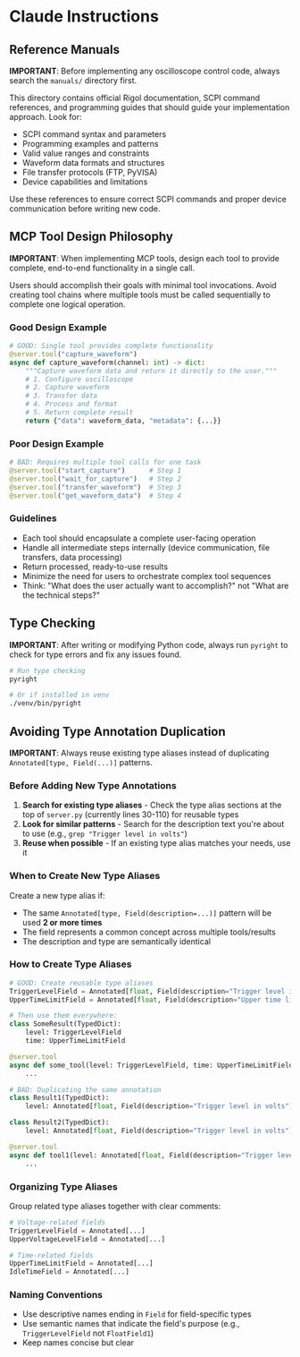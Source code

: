 # Claude Instructions

## Reference Manuals

**IMPORTANT**: Before implementing any oscilloscope control code, always search the `manuals/` directory first.

This directory contains official Rigol documentation, SCPI command references, and programming guides that should guide your implementation approach. Look for:

- SCPI command syntax and parameters
- Programming examples and patterns
- Valid value ranges and constraints
- Waveform data formats and structures
- File transfer protocols (FTP, PyVISA)
- Device capabilities and limitations

Use these references to ensure correct SCPI commands and proper device communication before writing new code.

## MCP Tool Design Philosophy

**IMPORTANT**: When implementing MCP tools, design each tool to provide complete, end-to-end functionality in a single call.

Users should accomplish their goals with minimal tool invocations. Avoid creating tool chains where multiple tools must be called sequentially to complete one logical operation.

### Good Design Example
```python
# GOOD: Single tool provides complete functionality
@server.tool("capture_waveform")
async def capture_waveform(channel: int) -> dict:
    """Capture waveform data and return it directly to the user."""
    # 1. Configure oscilloscope
    # 2. Capture waveform
    # 3. Transfer data
    # 4. Process and format
    # 5. Return complete result
    return {"data": waveform_data, "metadata": {...}}
```

### Poor Design Example
```python
# BAD: Requires multiple tool calls for one task
@server.tool("start_capture")      # Step 1
@server.tool("wait_for_capture")   # Step 2
@server.tool("transfer_waveform")  # Step 3
@server.tool("get_waveform_data")  # Step 4
```

### Guidelines
- Each tool should encapsulate a complete user-facing operation
- Handle all intermediate steps internally (device communication, file transfers, data processing)
- Return processed, ready-to-use results
- Minimize the need for users to orchestrate complex tool sequences
- Think: "What does the user actually want to accomplish?" not "What are the technical steps?"

## Type Checking

**IMPORTANT**: After writing or modifying Python code, always run `pyright` to check for type errors and fix any issues found.

```bash
# Run type checking
pyright

# Or if installed in venv
./venv/bin/pyright
```

## Avoiding Type Annotation Duplication

**IMPORTANT**: Always reuse existing type aliases instead of duplicating `Annotated[type, Field(...)]` patterns.

### Before Adding New Type Annotations

1. **Search for existing type aliases** - Check the type alias sections at the top of `server.py` (currently lines 30-110) for reusable types
2. **Look for similar patterns** - Search for the description text you're about to use (e.g., `grep "Trigger level in volts"`)
3. **Reuse when possible** - If an existing type alias matches your needs, use it

### When to Create New Type Aliases

Create a new type alias if:
- The same `Annotated[type, Field(description=...)]` pattern will be used **2 or more times**
- The field represents a common concept across multiple tools/results
- The description and type are semantically identical

### How to Create Type Aliases

```python
# GOOD: Create reusable type aliases
TriggerLevelField = Annotated[float, Field(description="Trigger level in volts")]
UpperTimeLimitField = Annotated[float, Field(description="Upper time limit in seconds")]

# Then use them everywhere:
class SomeResult(TypedDict):
    level: TriggerLevelField
    time: UpperTimeLimitField

@server.tool
async def some_tool(level: TriggerLevelField, time: UpperTimeLimitField):
    ...
```

```python
# BAD: Duplicating the same annotation
class Result1(TypedDict):
    level: Annotated[float, Field(description="Trigger level in volts")]

class Result2(TypedDict):
    level: Annotated[float, Field(description="Trigger level in volts")]  # Duplicate!

@server.tool
async def tool1(level: Annotated[float, Field(description="Trigger level in volts")]):  # Duplicate!
    ...
```

### Organizing Type Aliases

Group related type aliases together with clear comments:

```python
# Voltage-related fields
TriggerLevelField = Annotated[...]
UpperVoltageLevelField = Annotated[...]

# Time-related fields
UpperTimeLimitField = Annotated[...]
IdleTimeField = Annotated[...]
```

### Naming Conventions

- Use descriptive names ending in `Field` for field-specific types
- Use semantic names that indicate the field's purpose (e.g., `TriggerLevelField` not `FloatField1`)
- Keep names concise but clear
